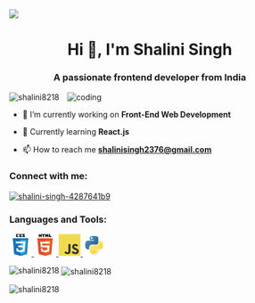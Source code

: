 <img   align="center" src = "https://bonze-blog.s3.ap-northeast-1.amazonaws.com/wp-content/uploads/2017/08/25004150/github-for-atom.png" >
<h1 align="center">Hi 👋, I'm Shalini Singh</h1>
<h3 align="center">A passionate frontend developer from India</h3>
<img align="right" alt="coding" width="400" src="https://cdn.dribbble.com/users/4055494/screenshots/15215756/media/d2b66c4ca0192aa26d103448b3d1518b.gif">

<p align="left"> <img src="https://komarev.com/ghpvc/?username=shalini8218&label=Profile%20views&color=0e75b6&style=flat" alt="shalini8218" /> </p>

- 🔭 I’m currently working on **Front-End Web Development**

- 🌱 Currently learning **React.js**

- 📫 How to reach me **shalinisingh2376@gmail.com**

<h3 align="left">Connect with me:</h3>
<p align="left">
<a href="https://linkedin.com/in/shalini-singh-4287641b9" target="blank"><img align="center" src="https://raw.githubusercontent.com/rahuldkjain/github-profile-readme-generator/master/src/images/icons/Social/linked-in-alt.svg" alt="shalini-singh-4287641b9" height="30" width="40" /></a>
</p>

<h3 align="left">Languages and Tools:</h3>
<p align="left"> <a href="https://www.w3schools.com/css/" target="_blank" rel="noreferrer"> <img src="https://raw.githubusercontent.com/devicons/devicon/master/icons/css3/css3-original-wordmark.svg" alt="css3" width="40" height="40"/> </a> <a href="https://www.w3.org/html/" target="_blank" rel="noreferrer"> <img src="https://raw.githubusercontent.com/devicons/devicon/master/icons/html5/html5-original-wordmark.svg" alt="html5" width="40" height="40"/> </a> <a href="https://developer.mozilla.org/en-US/docs/Web/JavaScript" target="_blank" rel="noreferrer"> <img src="https://raw.githubusercontent.com/devicons/devicon/master/icons/javascript/javascript-original.svg" alt="javascript" width="40" height="40"/> </a> <a href="https://www.python.org" target="_blank" rel="noreferrer"> <img src="https://raw.githubusercontent.com/devicons/devicon/master/icons/python/python-original.svg" alt="python" width="40" height="40"/> </a> </p>

<p><img align="left" src="https://github-readme-stats.vercel.app/api/top-langs?username=shalini8218&show_icons=true&locale=en&layout=compact" alt="shalini8218" /></p>

<p>&nbsp;<img align="center" src="https://github-readme-stats.vercel.app/api?username=shalini8218&show_icons=true&locale=en" alt="shalini8218" /></p>

<p><img align="center" src="https://github-readme-streak-stats.herokuapp.com/?user=shalini8218&" alt="shalini8218" /></p>
